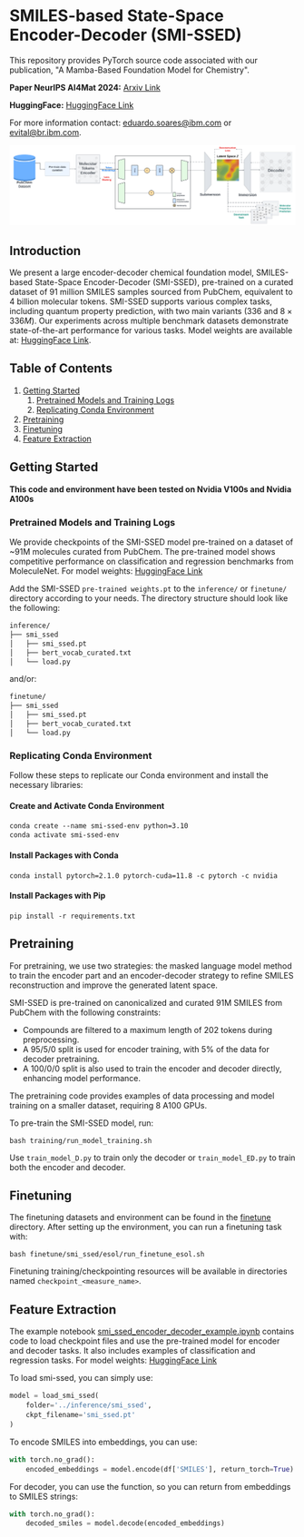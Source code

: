 # SMILES-based State-Space Encoder-Decoder (SMI-SSED)

This repository provides PyTorch source code associated with our publication, "A Mamba-Based Foundation Model for Chemistry".

**Paper NeurIPS AI4Mat 2024:** [Arxiv Link](https://openreview.net/pdf?id=HTgCs0KSTl)

**HuggingFace:** [HuggingFace Link](https://huggingface.co/ibm/materials.smi_ssed)

For more information contact: eduardo.soares@ibm.com or evital@br.ibm.com.

![smi-ssed](images/smi-ssed.png)

## Introduction

We present a large encoder-decoder chemical foundation model, SMILES-based State-Space Encoder-Decoder (SMI-SSED), pre-trained on a curated dataset of 91 million SMILES samples sourced from PubChem, equivalent to 4 billion molecular tokens. SMI-SSED supports various complex tasks, including quantum property prediction, with two main variants ($336$ and $8 \times 336M$). Our experiments across multiple benchmark datasets demonstrate state-of-the-art performance for various tasks. Model weights are available at: [HuggingFace Link](https://huggingface.co/ibm/materials.smi_ssed).

## Table of Contents

1. [Getting Started](#getting-started)
    1. [Pretrained Models and Training Logs](#pretrained-models-and-training-logs)
    2. [Replicating Conda Environment](#replicating-conda-environment)
2. [Pretraining](#pretraining)
3. [Finetuning](#finetuning)
4. [Feature Extraction](#feature-extraction)

## Getting Started

**This code and environment have been tested on Nvidia V100s and Nvidia A100s**

### Pretrained Models and Training Logs

We provide checkpoints of the SMI-SSED model pre-trained on a dataset of ~91M molecules curated from PubChem. The pre-trained model shows competitive performance on classification and regression benchmarks from MoleculeNet. For model weights: [HuggingFace Link](https://huggingface.co/ibm/materials.smi-ted)

Add the SMI-SSED `pre-trained weights.pt` to the `inference/` or `finetune/` directory according to your needs. The directory structure should look like the following:

```
inference/
├── smi_ssed
│   ├── smi_ssed.pt
│   ├── bert_vocab_curated.txt
│   └── load.py
```
and/or:

```
finetune/
├── smi_ssed
│   ├── smi_ssed.pt
│   ├── bert_vocab_curated.txt
│   └── load.py
```

### Replicating Conda Environment

Follow these steps to replicate our Conda environment and install the necessary libraries:

#### Create and Activate Conda Environment

```
conda create --name smi-ssed-env python=3.10
conda activate smi-ssed-env
```

#### Install Packages with Conda

```
conda install pytorch=2.1.0 pytorch-cuda=11.8 -c pytorch -c nvidia
```

#### Install Packages with Pip

```
pip install -r requirements.txt
```

## Pretraining

For pretraining, we use two strategies: the masked language model method to train the encoder part and an encoder-decoder strategy to refine SMILES reconstruction and improve the generated latent space.

SMI-SSED is pre-trained on canonicalized and curated 91M SMILES from PubChem with the following constraints:

- Compounds are filtered to a maximum length of 202 tokens during preprocessing.
- A 95/5/0 split is used for encoder training, with 5% of the data for decoder pretraining.
- A 100/0/0 split is also used to train the encoder and decoder directly, enhancing model performance.

The pretraining code provides examples of data processing and model training on a smaller dataset, requiring 8 A100 GPUs.

To pre-train the SMI-SSED model, run:

```
bash training/run_model_training.sh
```

Use `train_model_D.py` to train only the decoder or `train_model_ED.py` to train both the encoder and decoder.

## Finetuning

The finetuning datasets and environment can be found in the [finetune](finetune/) directory. After setting up the environment, you can run a finetuning task with:

```
bash finetune/smi_ssed/esol/run_finetune_esol.sh
```

Finetuning training/checkpointing resources will be available in directories named `checkpoint_<measure_name>`.

## Feature Extraction

The example notebook [smi_ssed_encoder_decoder_example.ipynb](notebooks/smi_ssed_encoder_decoder_example.ipynb) contains code to load checkpoint files and use the pre-trained model for encoder and decoder tasks. It also includes examples of classification and regression tasks. For model weights: [HuggingFace Link](https://huggingface.co/ibm/materials.smi-ted)

To load smi-ssed, you can simply use:

```python
model = load_smi_ssed(
    folder='../inference/smi_ssed',
    ckpt_filename='smi_ssed.pt'
)
```

To encode SMILES into embeddings, you can use:

```python
with torch.no_grad():
    encoded_embeddings = model.encode(df['SMILES'], return_torch=True)
```
For decoder, you can use the function, so you can return from embeddings to SMILES strings:

```python
with torch.no_grad():
    decoded_smiles = model.decode(encoded_embeddings)
```

